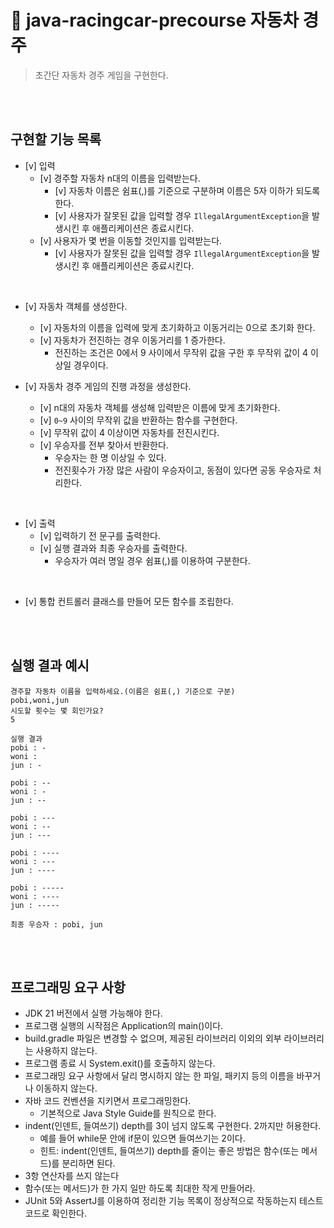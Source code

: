
# 📑 java-racingcar-precourse 자동차 경주
> 초간단 자동차 경주 게임을 구현한다.

<br>
<br>

## 구현할 기능 목록

- [v] 입력
    - [v] 경주할 자동차 n대의 이름을 입력받는다.
        - [v] 자동차 이름은 쉼표(,)를 기준으로 구분하며 이름은 5자 이하가 되도록 한다.
        - [v] 사용자가 잘못된 값을 입력할 경우 `IllegalArgumentException`을 발생시킨 후 애플리케이션은 종료시킨다.
    - [v] 사용자가 몇 번을 이동할 것인지를 입력받는다.
        - [v] 사용자가 잘못된 값을 입력할 경우 `IllegalArgumentException`을 발생시킨 후 애플리케이션은 종료시킨다.
    

<br>

- [v] 자동차 객체를 생성한다.
    - [v] 자동차의 이름을 입력에 맞게 초기화하고 이동거리는 0으로 초기화 한다.
    - [v] 자동차가 전진하는 경우 이동거리를 1 증가한다.
        - 전진하는 조건은 0에서 9 사이에서 무작위 값을 구한 후 무작위 값이 4 이상일 경우이다.

    
- [v] 자동차 경주 게임의 진행 과정을 생성한다.
    - [v] n대의 자동차 객체를 생성해 입력받은 이름에 맞게 초기화한다.
    - [v] `0~9` 사이의 무작위 값을 반환하는 함수를 구현한다.
    - [v] 무작위 값이 4 이상이면 자동차를 전진시킨다.
    - [v] 우승자를 전부 찾아서 반환한다.
        - 우승자는 한 명 이상일 수 있다.
        - 전진횟수가 가장 많은 사람이 우승자이고, 동점이 있다면 공동 우승자로 처리한다.

<br>

- [v] 출력
    - [v] 입력하기 전 문구를 출력한다.
    - [v] 실행 결과와 최종 우승자를 출력한다.
        - 우승자가 여러 명일 경우 쉼표(,)를 이용하여 구분한다.

<br>

- [v] 통합 컨트롤러 클래스를 만들어 모든 함수를 조립한다.

<br>
<br>

## 실행 결과 예시
``` 
경주할 자동차 이름을 입력하세요.(이름은 쉼표(,) 기준으로 구분)
pobi,woni,jun
시도할 횟수는 몇 회인가요?
5

실행 결과
pobi : -
woni : 
jun : -

pobi : --
woni : -
jun : --

pobi : ---
woni : --
jun : ---

pobi : ----
woni : ---
jun : ----

pobi : -----
woni : ----
jun : -----

최종 우승자 : pobi, jun
```


<br>
<br>


## 프로그래밍 요구 사항
- JDK 21 버전에서 실행 가능해야 한다.
- 프로그램 실행의 시작점은 Application의 main()이다.
- build.gradle 파일은 변경할 수 없으며, 제공된 라이브러리 이외의 외부 라이브러리는 사용하지 않는다.
- 프로그램 종료 시 System.exit()를 호출하지 않는다.
- 프로그래밍 요구 사항에서 달리 명시하지 않는 한 파일, 패키지 등의 이름을 바꾸거나 이동하지 않는다.
- 자바 코드 컨벤션을 지키면서 프로그래밍한다.
    - 기본적으로 Java Style Guide를 원칙으로 한다.
- indent(인덴트, 들여쓰기) depth를 3이 넘지 않도록 구현한다. 2까지만 허용한다.
    - 예를 들어 while문 안에 if문이 있으면 들여쓰기는 2이다.
    - 힌트: indent(인덴트, 들여쓰기) depth를 줄이는 좋은 방법은 함수(또는 메서드)를 분리하면 된다.
- 3항 연산자를 쓰지 않는다
- 함수(또는 메서드)가 한 가지 일만 하도록 최대한 작게 만들어라.
- JUnit 5와 AssertJ를 이용하여 정리한 기능 목록이 정상적으로 작동하는지 테스트 코드로 확인한다.

